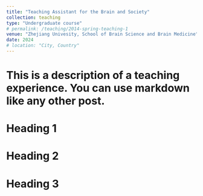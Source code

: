 ```yaml
---
title: "Teaching Assistant for the Brain and Society"
collection: teaching
type: "Undergraduate course"
# permalink: /teaching/2014-spring-teaching-1
venue: "Zhejiang Univesity, School of Brain Science and Brain Medicine"
date: 2024
# location: "City, Country"
---
```


# This is a description of a teaching experience. You can use markdown like any other post.

Heading 1
======

Heading 2
======

Heading 3
======
